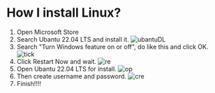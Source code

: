 # How I install Linux?

1. Open Microsoft Store 
2. Search Ubantu 22.04 LTS and install it.
![ubantuDL](https://cdn.discordapp.com/attachments/1004952232145465354/1004952362466693140/rewat1.png "ubtDL")
3. Search "Turn Windows feature on or off", do like this and click OK.
![tick](https://cdn.discordapp.com/attachments/1004952232145465354/1004953149280358420/rewat6.png "tick")
4. Click Restart Now and wait.
![re](https://cdn.discordapp.com/attachments/1004952232145465354/1004952489067565158/rewat3.png "RE")
5. Open Ubantu 22.04 LTS for install.
![op](https://cdn.discordapp.com/attachments/1004952232145465354/1004953029306503198/rewat4.png "en")
6. Then create username and password.
![cre](https://cdn.discordapp.com/attachments/1004952232145465354/1004953068498059385/rewat5.png "ate")
7. Finish!!!!
